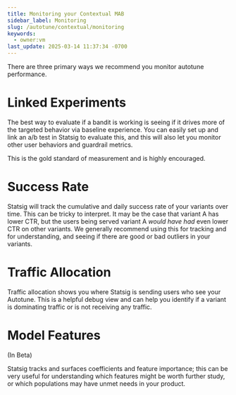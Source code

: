 ```yaml
---
title: Monitoring your Contextual MAB
sidebar_label: Monitoring
slug: /autotune/contextual/monitoring
keywords:
  - owner:vm
last_update: 2025-03-14 11:37:34 -0700
---
```


There are three primary ways we recommend you monitor autotune performance.

# Linked Experiments

The best way to evaluate if a bandit is working is seeing if it drives more of the targeted behavior via baseline experience. You can easily set up and link an a/b test in Statsig to evaluate this, and this will also let you monitor other user behaviors and guardrail metrics.

This is the gold standard of measurement and is highly encouraged.

# Success Rate

Statsig will track the cumulative and daily success rate of your variants over time. This can be tricky to interpret. It may be the case that variant A has lower CTR, but the users being served variant A _would have had_ even lower CTR on other variants. We generally recommend using this for tracking and for understanding, and seeing if there are good or bad outliers in your variants.

# Traffic Allocation

Traffic allocation shows you where Statsig is sending users who see your Autotune. This is a helpful debug view and can help you identify if a variant is dominating traffic or is not receiving any traffic.

# Model Features

(In Beta)

Statsig tracks and surfaces coefficients and feature importance; this can be very useful for understanding which features might be worth further study, or which populations may have unmet needs in your product.
